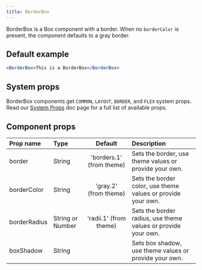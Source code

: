 ```yaml
---
title: BorderBox
---
```



BorderBox is a Box component with a border. When no `borderColor` is present, the component defaults to a gray border.

## Default example

```jsx live
<BorderBox>This is a BorderBox</BorderBox>
```

## System props

BorderBox components get `COMMON`, `LAYOUT`, `BORDER`, and `FLEX` system props. Read our [System Props](/system-props) doc page for a full list of available props.

## Component props

| Prop name | Type | Default | Description |
| :- | :- | :-: | :- |
| border | String | 'borders.1' (from theme) | Sets the border, use theme values or provide your own. |
| borderColor | String | 'gray.2' (from theme) | Sets the border color, use theme values or provide your own. |
| borderRadius | String or Number| 'radii.1' (from theme)| Sets the border radius, use theme values or provide your own. |
| boxShadow | String | | Sets box shadow, use theme values or provide your own. |
